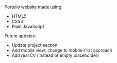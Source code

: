 Portolio website made using:

- HTML5
- CSS3
- Plain JavaScript

Future updates:

- Update project section
- Add mobile view; change to mobile-first approach
- Add real CV (instead of empty placeholder)
